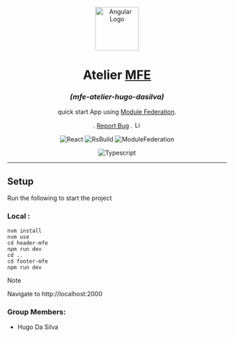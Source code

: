 <p align="center">
  <a><img src="https://module-federation.io/svg.svg" width="100" alt="Angular Logo" /></a>
</p>

<h1 align="center">Atelier <a href="https://module-federation.io/">MFE</a></h1>
<h3 align="center"><i>(mfe-atelier-hugo-dasilva)</i></h3>

<p align="center">

</p>

<p align="center">
  <p align="center">
    quick start App using <a href="https://module-federation.io/">Module Federation</a>.
  </p>
    <p align="center">.
        <a href="https://github.com/hugo-HDSF/mfe-atelier-hugo-dasilva/issues">Report Bug</a>
        .
        <img src="https://img.shields.io/github/license/ucan-lab/docker-laravel" alt="License" height="15">
    </p>
</p>

<div align="center">

![React](https://img.shields.io/badge/-React_19.0-61DAFB?logo=react&logoColor=white)
![RsBuild](https://img.shields.io/badge/-RsBuild_1.2-000000?logo=rust&logoColor=white)
![ModuleFederation](https://img.shields.io/badge/-ModuleFederation_0.8-61DAFB?logo=webpack&logoColor=white)
</div>

<div align="center">

![Typescript](https://img.shields.io/badge/-Typescript_5.7-3178C6?logo=typescript&logoColor=white)
</div>

-----

## Setup

Run the following to start the project

### Local :
```shell
nvm install
nvm use
cd header-mfe
npm run dev
cd ..
cd footer-mfe
npm run dev
```

> [!NOTE] 
> Navigate to http://localhost:2000


### Group Members:
- Hugo Da Silva
